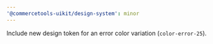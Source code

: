 ```yaml
---
'@commercetools-uikit/design-system': minor
---
```


Include new design token for an error color variation (`color-error-25`).
